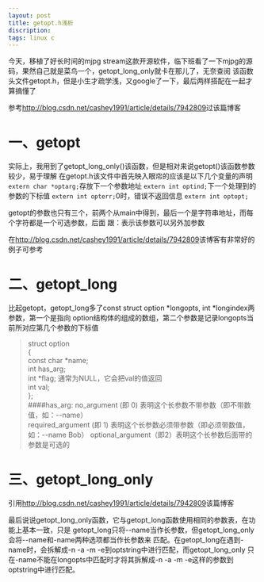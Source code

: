 ```yaml
---
layout: post
title: getopt.h浅析
discription: 
tags: linux c
---
```

  今天，移植了好长时间的mjpg stream这款开源软件，临下班看了一下mjpg的源码，果然自己就是菜鸟一个，getopt_long_only就卡在那儿了，无奈查阅
  该函数头文件getopt.h，但是小生才疏学浅，又google了一下，最后两样搭配在一起才算搞懂了

  参考<http://blog.csdn.net/cashey1991/article/details/7942809>过该篇博客
  
 一、getopt
======
  实际上，我用到了getopt_long_only()该函数，但是相对来说getopt()该函数参数较少，易于理解
  在getopt.h该文件中首先映入眼帘的应该是以下几个变量的声明
  ``extern char *optarg;``存放下一个参数地址
  ``extern int optind;``下一个处理到的参数的下标值
  ``extern int opterr;``0时，错误不返回信息
  ``extern int optopt;``

  getopt的参数也只有三个，前两个从main中得到，最后一个是字符串地址，而每个字符都是一个可选参数，后面
  跟：表示该参数可以另外加参数

  在<http://blog.csdn.net/cashey1991/article/details/7942809>该博客有非常好的例子可参考

 二、getopt_long
=====
  比起getopt，getopt_long多了const struct option \*longopts, int \*longindex两参数，第一个是指向
  option结构体的组成的数组，第二个参数是记录longopts当前所对应第几个参数的下标值
> struct option  
> {  
>  const char \*name;  
>  int has_arg;  
>  int \*flag; 通常为NULL，它会把val的值返回  
>  int val;  
> };  
####has_arg:
  no_argument (即 0) 表明这个长参数不带参数（即不带数值，如：--name）  
  required_argument (即 1) 表明这个长参数必须带参数（即必须带数值，如：--name Bob） 
  optional_argument（即2）表明这个长参数后面带的参数是可选的  

 三、getopt_long_only
=====

  引用<http://blog.csdn.net/cashey1991/article/details/7942809>该篇博客

  最后说说getopt_long_only函数，它与getopt_long函数使用相同的参数表，在功能上基本一致，只是
  getopt_long只将--name当作长参数，但getopt_long_only会将--name和-name两种选项都当作长参数来
  匹配。在getopt_long在遇到-name时，会拆解成-n -a -m -e到optstring中进行匹配，而getopt_long_only
  只在-name不能在longopts中匹配时才将其拆解成-n -a -m -e这样的参数到optstring中进行匹配。
 








